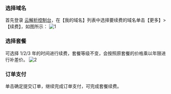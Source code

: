 ### 选择域名
首先登录 [云解析控制台](http://console.tce.fsphere.cn/domain)，在【我的域名】列表中选择要续费的域名单击【更多】>【续费】，如图所示：
![1](http://imgcache.tce.fsphere.cn/image/mc.qcloudimg.com/static/img/c336348dec57f51ec44c8df16f5604dd/image.png)
### 选择套餐
可选择 1/2/3 年的时间进行续费，套餐等级不变，会按照原套餐的价格乘以年限进行补差价。
![2](http://imgcache.tce.fsphere.cn/image/mc.qcloudimg.com/static/img/40faf8db1bea5818511a40d099615903/image.png)
### 订单支付
单击确定提交订单，继续完成订单支付，可完成套餐续费。
